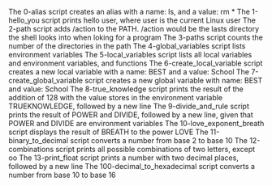 The 0-alias script creates an alias with a name: ls, and a value: rm *
The 1-hello_you script prints hello user, where user is the current Linux user
The 2-path script adds /action to the PATH. /action would be the lasts directory the shell looks into when loking for a program
The 3-paths script counts the number of the directories in the path
The 4-global_variables script lists environment variables
The 5-local_variables script lists all local variables and environment variables, and functions
The 6-create_local_variable script creates a new local variable with a name: BEST and a value: School
The 7-create_global_variable script creates a new global variable with name: BEST and value: School
The 8-true_knowledge script prints the result of the addition of 128 with the value stores in the environment variable TRUEKNOWLEDGE, followed by a new line
The 9-divide_and_rule script prints the result of POWER and DIVIDE, followed by a new line, given that POWER and DIVIDE are environment variables
The 10-love_exponent_breath script displays the result of BREATH to the power LOVE
The 11-binary_to_decimal script converts a number from base 2 to base 10
The 12-combinations script prints all possible combinations of two letters, except oo
The 13-print_float script prints a number with two decimal places, followed by a new line
The 100-decimal_to_hexadecimal script converts a number from base 10 to base 16
